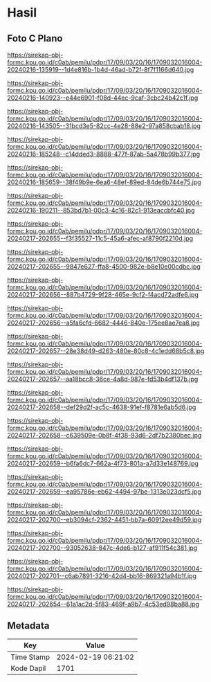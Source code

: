 # Hasil

## Foto C Plano

https://sirekap-obj-formc.kpu.go.id/c0ab/pemilu/pdpr/17/09/03/20/16/1709032016004-20240216-135919--1d4e816b-1b4d-46ad-b72f-8f7f1166d640.jpg

https://sirekap-obj-formc.kpu.go.id/c0ab/pemilu/pdpr/17/09/03/20/16/1709032016004-20240216-140923--e44e6901-f08d-44ec-9caf-3cbc24b42c1f.jpg

https://sirekap-obj-formc.kpu.go.id/c0ab/pemilu/pdpr/17/09/03/20/16/1709032016004-20240216-143505--31bcd3e5-82cc-4e28-88e2-97a858cbab18.jpg

https://sirekap-obj-formc.kpu.go.id/c0ab/pemilu/pdpr/17/09/03/20/16/1709032016004-20240216-185248--c14dded3-8888-477f-87ab-5a478b99b377.jpg

https://sirekap-obj-formc.kpu.go.id/c0ab/pemilu/pdpr/17/09/03/20/16/1709032016004-20240216-185659--38f49b9e-6ea6-48ef-89ed-84de6b744e75.jpg

https://sirekap-obj-formc.kpu.go.id/c0ab/pemilu/pdpr/17/09/03/20/16/1709032016004-20240216-190211--853bd7b1-00c3-4c16-82c1-913eaccbfc40.jpg

https://sirekap-obj-formc.kpu.go.id/c0ab/pemilu/pdpr/17/09/03/20/16/1709032016004-20240217-202655--f3f35527-11c5-45a6-afec-af8790f2210d.jpg

https://sirekap-obj-formc.kpu.go.id/c0ab/pemilu/pdpr/17/09/03/20/16/1709032016004-20240217-202655--9847e627-ffa8-4500-982e-b8e10e00cdbc.jpg

https://sirekap-obj-formc.kpu.go.id/c0ab/pemilu/pdpr/17/09/03/20/16/1709032016004-20240217-202656--887b4729-9f28-465e-9cf2-f4acd72adfe6.jpg

https://sirekap-obj-formc.kpu.go.id/c0ab/pemilu/pdpr/17/09/03/20/16/1709032016004-20240217-202656--a5fa6cfd-6682-4446-840e-175ee8ae7ea8.jpg

https://sirekap-obj-formc.kpu.go.id/c0ab/pemilu/pdpr/17/09/03/20/16/1709032016004-20240217-202657--28e38d49-d263-480e-80c8-4c1edd68b5c8.jpg

https://sirekap-obj-formc.kpu.go.id/c0ab/pemilu/pdpr/17/09/03/20/16/1709032016004-20240217-202657--aa18bcc8-36ce-4a8d-987e-fd53b4df137b.jpg

https://sirekap-obj-formc.kpu.go.id/c0ab/pemilu/pdpr/17/09/03/20/16/1709032016004-20240217-202658--def29d2f-ac5c-4638-91ef-f8781e6ab5d6.jpg

https://sirekap-obj-formc.kpu.go.id/c0ab/pemilu/pdpr/17/09/03/20/16/1709032016004-20240217-202658--c639509e-0b8f-4f38-93d6-2df7b2380bec.jpg

https://sirekap-obj-formc.kpu.go.id/c0ab/pemilu/pdpr/17/09/03/20/16/1709032016004-20240217-202659--b6fa6dc7-662a-4f73-801a-a7d33e148769.jpg

https://sirekap-obj-formc.kpu.go.id/c0ab/pemilu/pdpr/17/09/03/20/16/1709032016004-20240217-202659--ea95786e-eb62-4494-97be-1313e023dcf5.jpg

https://sirekap-obj-formc.kpu.go.id/c0ab/pemilu/pdpr/17/09/03/20/16/1709032016004-20240217-202700--eb3094cf-2362-4451-bb7a-60912ee49d59.jpg

https://sirekap-obj-formc.kpu.go.id/c0ab/pemilu/pdpr/17/09/03/20/16/1709032016004-20240217-202700--93052638-847c-4de6-b127-af911f54c381.jpg

https://sirekap-obj-formc.kpu.go.id/c0ab/pemilu/pdpr/17/09/03/20/16/1709032016004-20240217-202701--c6ab7891-3216-42d4-bb16-869321a94b1f.jpg

https://sirekap-obj-formc.kpu.go.id/c0ab/pemilu/pdpr/17/09/03/20/16/1709032016004-20240217-202654--61a1ac2d-5f83-469f-a9b7-4c53ed98ba88.jpg


## Metadata

| Key        | Value               |
| ---------- | ------------------- |
| Time Stamp | 2024-02-19 06:21:02 |
| Kode Dapil | 1701                |



